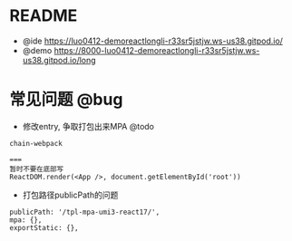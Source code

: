 # README

- @ide https://luo0412-demoreactlongli-r33sr5jstjw.ws-us38.gitpod.io/
- @demo https://8000-luo0412-demoreactlongli-r33sr5jstjw.ws-us38.gitpod.io/long

# 常见问题 @bug

- 修改entry, 争取打包出来MPA @todo

```
chain-webpack

===
暂时不要在底部写
ReactDOM.render(<App />, document.getElementById('root'))
```

- 打包路径publicPath的问题

```
publicPath: '/tpl-mpa-umi3-react17/',
mpa: {},
exportStatic: {},
```
